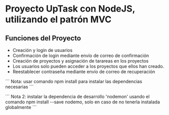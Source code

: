 # Proyecto UpTask con NodeJS, utilizando el patrón MVC

## Funciones del Proyecto

* Creación y login de usuarios
* Confirmación de login mediante envío de correo de confirmación
* Creación de proyectos y asignación de tarareas en los proyectos
* Los usuarios solo pueden acceder a los proyectos que ellos han creado.
* Reestablecer contraseña mediante envío de correo de recuperación

´´´
Nota: usar comando npm install para instalar las dependencias necesarias
´´´

´´´
Nota 2: instalar la dependencia de desarrollo 'nodemon' usando el comando
npm install --save nodemo, solo en caso de no tenerla instalada globalmente
´´´